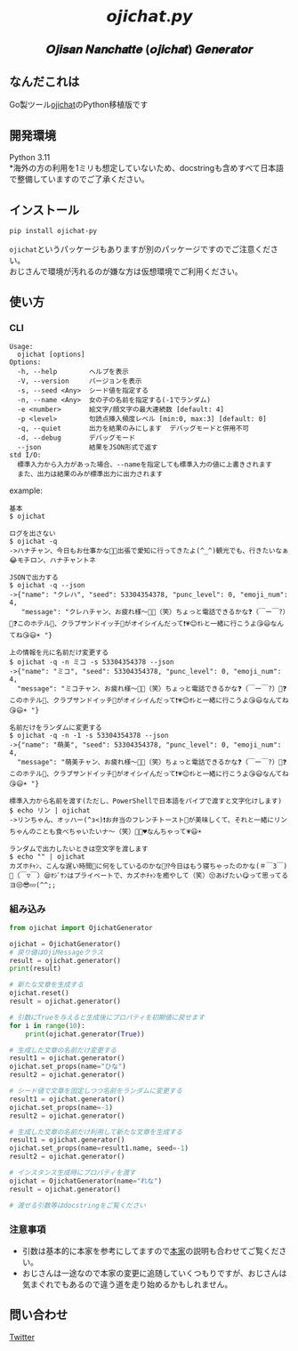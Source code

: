 <h1 align="center">𝙤𝙟𝙞𝙘𝙝𝙖𝙩.𝙥𝙮</h1>
<h2 align="center">𝑶𝒋𝒊𝒔𝒂𝒏 𝑵𝒂𝒏𝒄𝒉𝒂𝒕𝒕𝒆 (𝒐𝒋𝒊𝒄𝒉𝒂𝒕) 𝑮𝒆𝒏𝒆𝒓𝒂𝒕𝒐𝒓</h2>
  
## なんだこれは
Go製ツール[ojichat](https://github.com/greymd/ojichat)のPython移植版です

## 開発環境
Python 3.11  
*海外の方の利用を1ミリも想定していないため、docstringも含めすべて日本語で整備していますのでご了承ください。

## インストール
```sh
pip install ojichat-py
```
`ojichat`というパッケージもありますが別のパッケージですのでご注意ください。  
おじさんで環境が汚れるのが嫌な方は仮想環境でご利用ください。  

## 使い方
### CLI
```
Usage:
  ojichat [options]
Options:
  -h, --help        ヘルプを表示
  -V, --version     バージョンを表示
  -s, --seed <Any>  シード値を指定する
  -n, --name <Any>  女の子の名前を指定する(-1でランダム)
  -e <number>       絵文字/顔文字の最大連続数 [default: 4]
  -p <level>        句読点挿入頻度レベル [min:0, max:3] [default: 0]
  -q, --quiet       出力を結果のみにします  デバッグモードと併用不可
  -d, --debug       デバッグモード
  --json            結果をJSON形式で返す
std I/O:
  標準入力から入力があった場合、--nameを指定しても標準入力の値に上書きされます
  また、出力は結果のみが標準出力に出力されます
```
example:
```
基本
$ ojichat

ログを出さない
$ ojichat -q
->ハナチャン、今日もお仕事かな🎵😂出張で愛知に行ってきたよ(^_^)観光でも、行きたいなぁ😂モチロン、ハナチャントネ

JSONで出力する
$ ojichat -q --json
->{"name": "クレハ", "seed": 53304354378, "punc_level": 0, "emoji_num": 4,
   "message": "クレハチャン、お疲れ様〜🎵😋（笑）ちょっと電話できるかな❓（￣ー￣?）🤔❓このホテル🏨、クラブサンドイッチ🥪がオイシイんだって❗💗😊ｵﾚと一緒に行こうよ😘😃なんてね😘😃☀ "}

上の情報を元に名前だけ変更する
$ ojichat -q -n ミコ -s 53304354378 --json
->{"name": "ミコ", "seed": 53304354378, "punc_level": 0, "emoji_num": 4,
  "message": "ミコチャン、お疲れ様〜🎵😋（笑）ちょっと電話できるかな❓（￣ー￣?）🤔❓このホテル🏨、クラブサンドイッチ🥪がオイシイんだって❗💗😊ｵﾚと一緒に行こうよ😘😃なんてね😘😃☀ "}

名前だけをランダムに変更する
$ ojichat -q -n -1 -s 53304354378 --json
->{"name": "萌美", "seed": 53304354378, "punc_level": 0, "emoji_num": 4,
  "message": "萌美チャン、お疲れ様〜🎵😋（笑）ちょっと電話できるかな❓（￣ー￣?）🤔❓このホテル🏨、クラブサンドイッチ🥪がオイシイんだって❗💗😊ｵﾚと一緒に行こうよ😘😃なんてね😘😃☀ "}

標準入力から名前を渡す(ただし、PowerShellで日本語をパイプで渡すと文字化けします)
$ echo リン | ojichat
->リンちゃん、オッハー(^з<)❗お弁当のフレンチトースト🍞が美味しくて、それと一緒にリンちゃんのことも食べちゃいたいナ〜（笑）🎵😃♥なんちゃって💗😃☀

ランダムで出力したいときは空文字を渡します
$ echo "" | ojichat
カズホﾁｬﾝ、こんな遅い時間😤に何をしているのかな🤔⁉今日はもう寝ちゃったのかな(＃￣З￣)🛌（￣▽￣）😪ｵｼﾞｻﾝはプライベートで、カズホﾁｬﾝを癒やして（笑）😚あげたい😋って思ってるヨ😒😎💤(^^;;
```

### 組み込み
```python
from ojichat import OjichatGenerator

ojichat = OjichatGenerator()
# 戻り値はOjiMessageクラス
result = ojichat.generator()
print(result)

# 新たな文章を生成する
ojichat.reset()
result = ojichat.generator()

# 引数にTrueを与えると生成後にプロパティを初期値に戻せます
for i in range(10):
    print(ojichat.generator(True))

# 生成した文章の名前だけ変更する
result1 = ojichat.generator()
ojichat.set_props(name="ひな")
result2 = ojichat.generator()

# シード値で文章を固定しつつ名前をランダムに変更する
result1 = ojichat.generator()
ojichat.set_props(name=-1)
result2 = ojichat.generator()

# 生成した文章の名前だけ利用して新たな文章を生成する
result1 = ojichat.generator()
ojichat.set_props(name=result1.name, seed=-1)
result2 = ojichat.generator()

# インスタンス生成時にプロパティを渡す
ojichat = OjichatGenerator(name="れな")
result = ojichat.generator()

# 渡せる引数等はdocstringをご覧ください
```
### 注意事項
- 引数は基本的に本家を参考にしてますので[本家](https://github.com/greymd/ojichat)の説明も合わせてご覧ください。
- おじさんは一途なので本家の変更に追随していくつもりですが、おじさんは気まぐれでもあるので違う道を走り始めるかもしれません。
## 問い合わせ
[Twitter](https://twitter.com/__Charahiro)